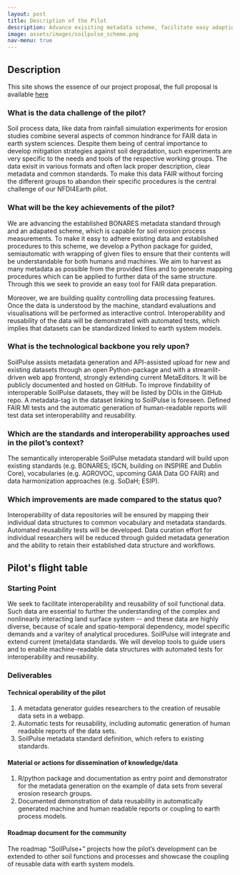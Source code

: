 ```yaml
---
layout: post
title: Description of the Pilot
description: Advance exisiting metadata scheme, facilitate easy adaption to existing (and future) soil erosion data, provide quality control tools.
image: assets/images/soilpulse_scheme.png
nav-menu: true
---
```


## Description

This site shows the essence of our project proposal, the full proposal is available [here](https://nfdi4earth.de/images/362_SoilPulse.pdf)

### What is the data challenge of the pilot?
Soil process data, like data from rainfall simulation experiments for erosion studies combine several aspects of common hindrance for FAIR data in earth system sciences.
Despite them being of central importance to develop mitigation strategies against soil degradation, such experiments are very specific to the needs and tools of the respective working groups.
The data exisit in various formats and often lack proper description, clear metadata and common standards.
To make this data FAIR without forcing the different groups to abandon their specific procedures is the central challenge of our NFDI4Earth pilot.

### What will be the key achievements of the pilot?
We are advancing the established BONARES metadata standard through and an adapated scheme, which is capable for soil erosion process measurements.
To make it easy to adhere existing data and established procedures to this scheme, we develop a Python package for guided, semiautomatic with wrapping of given files to ensure that their contents will be understandable for both humans and machines.
We aim to harvest as many metadata as possible from the provided files and to generate mapping procedures which can be applied to further data of the same structure.
Through this we seek to provide an easy tool for FAIR data preparation.

Moreover, we are building quality controlling data processing features.
Once the data is understood by the machine, standard evaluations and visualisations will be performed as interactive control.
Interoperability and reusability of the data will be demonstrated with automated tests, which implies that datasets can be standardized linked to earth system models.

### What is the technological backbone you rely upon?
SoilPulse assists metadata generation and API-assisted upload for new and existing datasets through an open Python-package and with a streamlit-driven web app frontend, strongly extending current MetaEditors.
It will be publicly documented and hosted on GitHub.
To improve findability of interoperable SoilPulse datasets, they will be listed by DOIs in the GitHub repo.
A metadata-tag in the dataset linking to SoilPulse is foreseen.
Defined FAIR MI tests and the automatic generation of human-readable reports will test data set interoperability and reusability.

### Which are the standards and interoperability approaches used in the pilot’s context?
The semantically interoperable SoilPulse metadata standard will build upon existing standards (e.g. BONARES; ISCN, building on INSPIRE and Dublin Core), vocabularies (e.g. AGROVOC, upcoming GAIA Data GO FAIR) and data harmonization approaches (e.g. SoDaH; ESIP).

### Which improvements are made compared to the status quo?
Interoperability of data repositories will be ensured by mapping their individual data structures to common vocabulary and metadata standards.
Automated reusability tests will be developed.
Data curation effort for individual researchers will be reduced through guided metadata generation and the ability to retain their established data structure and workflows.

## Pilot's flight table
### Starting Point
We seek to facilitate interoperability and reusability of soil functional data. Such data are essential to further the understanding of the complex and nonlinearly interacting land surface system -- and these data are highly diverse, because of scale and spatio-temporal dependency, model specific demands and a varitey of analytical procedures. SoilPulse will integrate and extend current (meta)data standards. We will develop tools to guide users and to enable machine-readable data structures with automated tests for interoperability and reusability.

### Deliverables
#### Technical operability of the pilot
1. A metadata generator guides researchers to the creation of reusable data sets in a webapp.
2. Automatic tests for reusability, including automatic generation of human readable reports of the data sets.
3. SoilPulse metadata standard definition, which refers to existing standards.

#### Material or actions for dissemination of knowledge/data
1. R/python package and documentation as entry point and demonstrator for the metadata generation on the example of data sets from several erosion research groups.
2. Documented demonstration of data reusability in automatically generated machine and human readable reports or coupling to earth process models.

#### Roadmap document for the community
The roadmap “SoilPulse+” projects how the pilot’s development can be extended to other soil functions and processes and showcase the coupling of reusable data with earth system models.
